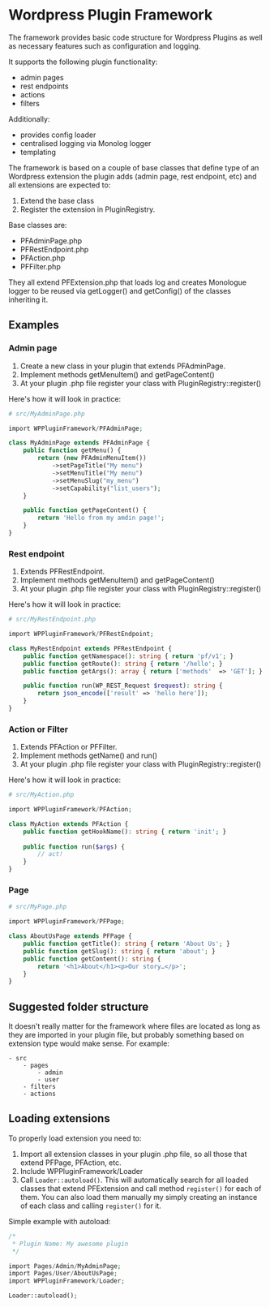 # Wordpress Plugin Framework
The framework provides basic code structure for Wordpress Plugins as well as necessary features such as configuration and logging. 

It supports the following plugin functionality:
- admin pages
- rest endpoints
- actions
- filters

Additionally:
- provides config loader
- centralised logging via Monolog logger
- templating

The framework is based on a couple of base classes that define type of an Wordpress extension the plugin adds (admin page, rest endpoint, etc) and all extensions are expected to:
1. Extend the base class
2. Register the extension in PluginRegistry.

Base classes are:
- PFAdminPage.php
- PFRestEndpoint.php
- PFAction.php
- PFFilter.php

They all extend PFExtension.php that loads log and creates Monologue logger to be reused via getLogger() and getConfig() of the classes inheriting it.

## Examples
### Admin page

1. Create a new class in your plugin that extends PFAdminPage.
2. Implement methods getMenuItem() and getPageContent()
3. At your plugin .php file register your class with PluginRegistry::register()

Here's how it will look in practice:
```php
# src/MyAdminPage.php

import WPPluginFramework/PFAdminPage;

class MyAdminPage extends PFAdminPage {
	public function getMenu() {
		return (new PFAdminMenuItem())
			->setPageTitle("My menu")
			->setMenuTitle("My menu")
			->setMenuSlug("my_menu")
			->setCapability("list_users");
	}

	public function getPageContent() {
		return 'Hello from my amdin page!';
	}
}
```

### Rest endpoint
1. Extends PFRestEndpoint.
2. Implement methods getMenuItem() and getPageContent()
3. At your plugin .php file register your class with PluginRegistry::register()

Here's how it will look in practice:
```php
# src/MyRestEndpoint.php

import WPPluginFramework/PFRestEndpoint;

class MyRestEndpoint extends PFRestEndpoint {
	public function getNamespace(): string { return 'pf/v1'; }
    public function getRoute(): string { return '/hello'; }
    public function getArgs(): array { return ['methods'  => 'GET']; }

    public function run(WP_REST_Request $request): string {
    	return json_encode(['result' => 'hello here']);
    }
}
```

### Action or Filter
1. Extends PFAction or PFFilter.
2. Implement methods getName() and run()
3. At your plugin .php file register your class with PluginRegistry::register()

Here's how it will look in practice:
```php
# src/MyAction.php

import WPPluginFramework/PFAction;

class MyAction extends PFAction {
	public function getHookName(): string { return 'init'; }
    
    public function run($args) {
    	// act!
    }
}
```

### Page
```php
# src/MyPage.php

import WPPluginFramework/PFPage;

class AboutUsPage extends PFPage {
	public function getTitle(): string { return 'About Us'; }
    public function getSlug(): string { return 'about'; }
    public function getContent(): string {
        return '<h1>About</h1><p>Our story…</p>';
    }
}
```

## Suggested folder structure

It doesn't really matter for the framework where files are located as long as they are imported in your plugin file, but probably something based on extension type would make sense. For example:
```
- src
	- pages
		- admin
		- user
	- filters
	- actions
```

## Loading extensions

To properly load extension you need to:
1. Import all extension classes in your plugin .php file, so all those that extend PFPage, PFAction, etc.
2. Include WPPluginFramework/Loader
3. Call `Loader::autoload()`. This will automatically search for all loaded classes that extend PFExtension and call method `register()` for each of them. You can also load them manually my simply creating an instance of each class and calling `register()` for it.

Simple example with autoload:
```php
/*
 * Plugin Name: My awesome plugin
 */

import Pages/Admin/MyAdminPage;
import Pages/User/AboutUsPage;
import WPPluginFramework/Loader;

Loader::autoload();

```